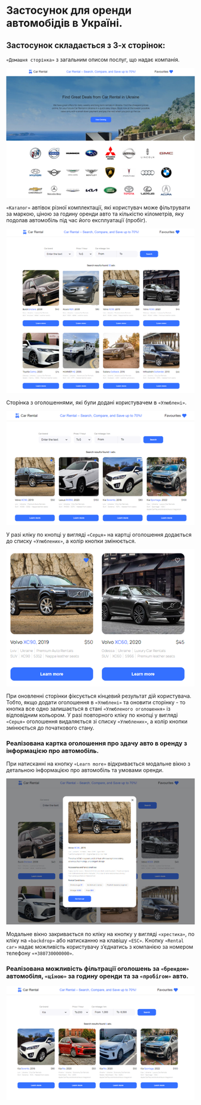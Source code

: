 # Застосунок для оренди автомобідів в Україні.

## Застосунок складається з 3-х сторінок:

`«Домашня сторінка»` з загальним описом послуг, що надає компанія.

![Homepage](./assets/homepage.png)

`«Каталог»` автівок різної комплектації, які користувач може фільтрувати за
маркою, ціною за годину оренди авто та кількістю кілометрів, яку подолав
автомобіль під час його експлуатації (пробіг).

![Catalog](./assets/catalog.png)

Сторінка з оголошеннями, які були додані користувачем в `«Улюблені»`.

![Favourites](./assets/favourites.png)

У разі кліку по кнопці у вигляді `«Серця»` на картці оголошення додається до
списку `«Улюблених»`, а колір кнопки змінюється.

![Heart](./assets/heart.png)

При оновленні сторінки фіксується кінцевий результат дій користувача. Тобто,
якщо додати оголошення в `«Улюблені»` та оновити сторінку - то кнопка все одно
залишається в стані `«Улюбленого оголошення»` із відповідним кольором. У разі
повторного кліку по кнопці у вигляді `«Серця»` оголошення видаляється зі списку
`«Улюблених»`, а колір кнопки змінюється до початкового стану.

### Реалізована картка оголошення про здачу авто в оренду з інформацією про автомобіль.

При натисканні на кнопку `«Learn more»` відкривається модальне вікно з детальною
інформацією про автомобіль та умовами оренди.

![Modal](./assets/modal.png)

Модальне вікно закривається по кліку на кнопку у вигляді `«хрестика»`, по кліку
на `«backdrop»` або натисканню на клавішу `«ESC»`. Кнопку `«Rental car»` надає
можливість користувачу зʼєднатись з компанією за номером телефону
`«+380730000000»`.

### Реалізована можливість фільтрації оголошень за `«брендом»` автомобіля, `«ціною»` за годину оренди та за `«пробігом»` авто.

![Filter](./assets/filter.png)
